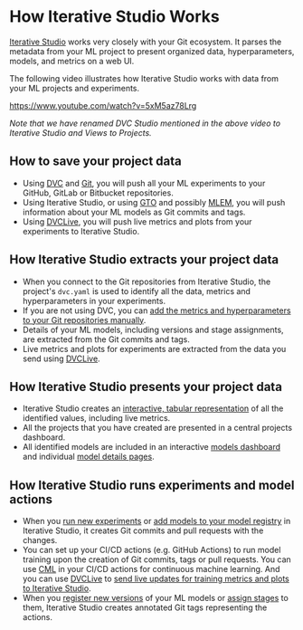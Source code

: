 # How Iterative Studio Works

[Iterative Studio](https://studio.iterative.ai/) works very closely with your
Git ecosystem. It parses the metadata from your ML project to present organized
data, hyperparameters, models, and metrics on a web UI.

The following video illustrates how Iterative Studio works with data from your
ML projects and experiments.

https://www.youtube.com/watch?v=5xM5az78Lrg

_Note that we have renamed DVC Studio mentioned in the above video to Iterative
Studio and Views to Projects._

## How to save your project data

- Using [DVC] and [Git], you will push all your ML experiments to your GitHub,
  GitLab or Bitbucket repositories.
- Using Iterative Studio, or using [GTO] and possibly [MLEM], you will push
  information about your ML models as Git commits and tags.
- Using [DVCLive], you will push live metrics and plots from your experiments to
  Iterative Studio.

## How Iterative Studio extracts your project data

- When you connect to the Git repositories from Iterative Studio, the project's
  `dvc.yaml` is used to identify all the data, metrics and hyperparameters in
  your experiments.
- If you are not using DVC, you can
  [add the metrics and hyperparameters to your Git repositories manually](/doc/studio/user-guide/projects-and-experiments/configure-a-project#custom-metrics-and-parameters).
- Details of your ML models, including versions and stage assignments, are
  extracted from the Git commits and tags.
- Live metrics and plots for experiments are extracted from the data you send
  using [DVCLive].

## How Iterative Studio presents your project data

- Iterative Studio creates an
  [interactive, tabular representation](/doc/studio/user-guide/projects-and-experiments/explore-ml-experiments#components-of-a-project)
  of all the identified values, including live metrics.
- All the projects that you have created are presented in a central projects
  dashboard.
- All identified models are included in an interactive
  [models dashboard](/doc/studio/user-guide/model-registry/view-models#models-dashboard)
  and individual
  [model details pages](/doc/studio/user-guide/model-registry/view-models#model-details-page).

## How Iterative Studio runs experiments and model actions

- When you [run new experiments] or
  [add models to your model registry](/doc/studio/user-guide/model-registry/add-a-model)
  in Iterative Studio, it creates Git commits and pull requests with the
  changes.
- You can set up your CI/CD actions (e.g. GitHub Actions) to run model training
  upon the creation of Git commits, tags or pull requests. You can use [CML] in
  your CI/CD actions for continuous machine learning. And you can use [DVCLive]
  to [send live updates for training metrics and plots to Iterative
  Studio][live-metrics-and-plots].
- When you
  [register new versions](/doc/studio/user-guide/model-registry/register-version)
  of your ML models or
  [assign stages](/doc/studio/user-guide/model-registry/assign-stage) to them,
  Iterative Studio creates annotated Git tags representing the actions.

[dvc]: https://dvc.org/
[cml]: https://cml.dev
[mlem]: https://mlem.ai/
[gto]: https://mlem.ai/doc/gto
[git]: https://git-scm.com/
[live-metrics-and-plots]:
  /doc/studio/user-guide/projects-and-experiments/live-metrics-and-plots
[run new experiments]:
  /doc/studio/user-guide/projects-and-experiments/run-experiments
[dvclive]: /doc/dvclive
